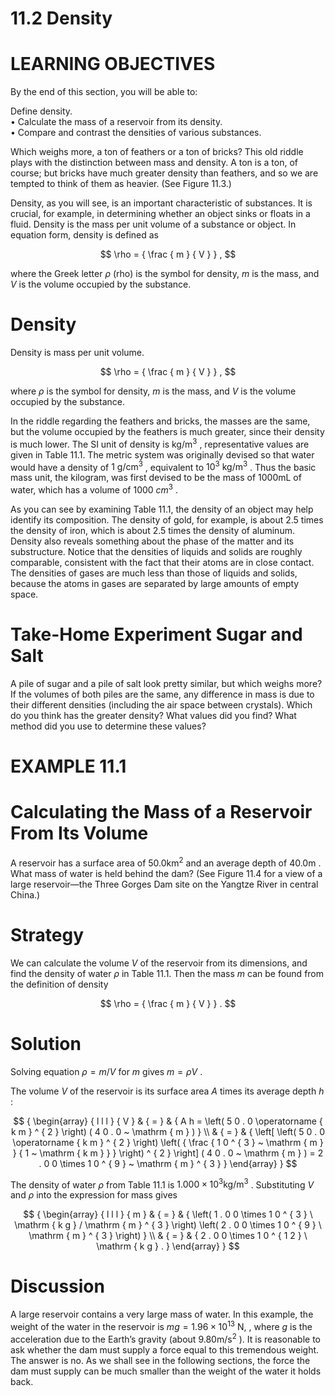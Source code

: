 # 11.2 Density

# LEARNING OBJECTIVES

By the end of this section, you will be able to:

Define density.   
• Calculate the mass of a reservoir from its density.   
• Compare and contrast the densities of various substances.

Which weighs more, a ton of feathers or a ton of bricks? This old riddle plays with the distinction between mass and density. A ton is a ton, of course; but bricks have much greater density than feathers, and so we are tempted to think of them as heavier. (See Figure 11.3.)

Density, as you will see, is an important characteristic of substances. It is crucial, for example, in determining whether an object sinks or floats in a fluid. Density is the mass per unit volume of a substance or object. In equation form, density is defined as

$$
\rho = { \frac { m } { V } } ,
$$

where the Greek letter $\rho$ (rho) is the symbol for density, $m$ is the mass, and $V$ is the volume occupied by the substance.

# Density

Density is mass per unit volume.

$$
\rho = { \frac { m } { V } } ,
$$

where $\rho$ is the symbol for density, $m$ is the mass, and $V$ is the volume occupied by the substance.

In the riddle regarding the feathers and bricks, the masses are the same, but the volume occupied by the feathers is much greater, since their density is much lower. The SI unit of density is $\mathrm { k g / m } ^ { 3 }$ , representative values are given in Table 11.1. The metric system was originally devised so that water would have a density of $\mathrm { 1 ~ g / c m ^ { 3 } }$ , equivalent to $1 0 ^ { 3 } ~ \mathrm { k g } / \mathrm { m } ^ { 3 }$ . Thus the basic mass unit, the kilogram, was first devised to be the mass of $\mathsf { 1 0 0 0 } \mathsf { m } \mathsf { L }$ of water, which has a volume of $\scriptstyle 1 0 0 0 \ c m ^ { 3 }$ .

As you can see by examining Table 11.1, the density of an object may help identify its composition. The density of gold, for example, is about 2.5 times the density of iron, which is about 2.5 times the density of aluminum. Density also reveals something about the phase of the matter and its substructure. Notice that the densities of liquids and solids are roughly comparable, consistent with the fact that their atoms are in close contact. The densities of gases are much less than those of liquids and solids, because the atoms in gases are separated by large amounts of empty space.

# Take-Home Experiment Sugar and Salt

A pile of sugar and a pile of salt look pretty similar, but which weighs more? If the volumes of both piles are the same, any difference in mass is due to their different densities (including the air space between crystals). Which do you think has the greater density? What values did you find? What method did you use to determine these values?

# EXAMPLE 11.1

# Calculating the Mass of a Reservoir From Its Volume

A reservoir has a surface area of $5 0 . 0 \mathrm { k m } ^ { 2 }$ and an average depth of $4 0 . 0 \mathsf { m }$ . What mass of water is held behind the dam? (See Figure 11.4 for a view of a large reservoir—the Three Gorges Dam site on the Yangtze River in central China.)

# Strategy

We can calculate the volume $V$ of the reservoir from its dimensions, and find the density of water $\rho$ in Table 11.1. Then the mass $m$ can be found from the definition of density

$$
\rho = { \frac { m } { V } } .
$$

# Solution

Solving equation $\rho = m / V$ for $m$ gives $m = \rho V$ .

The volume $V$ of the reservoir is its surface area $A$ times its average depth $h$ :

$$
{ \begin{array} { l l l } { V } & { = } & { A h = \left( 5 0 . 0 \operatorname { k m } ^ { 2 } \right) ( 4 0 . 0 ~ \mathrm { m } ) } \\ & { = } & { \left[ \left( 5 0 . 0 \operatorname { k m } ^ { 2 } \right) \left( { \frac { 1 0 ^ { 3 } ~ \mathrm { m } } { 1 ~ \mathrm { k m } } } \right) ^ { 2 } \right] ( 4 0 . 0 ~ \mathrm { m } ) = 2 . 0 0 \times 1 0 ^ { 9 } ~ \mathrm { m } ^ { 3 } } \end{array} }
$$

The density of water $\rho$ from Table 11.1 is $1 . 0 0 0 \times 1 0 ^ { 3 } \mathrm { k g / m } ^ { 3 }$ . Substituting $V$ and $\rho$ into the expression for mass gives

$$
{ \begin{array} { l l l } { m } & { = } & { \left( 1 . 0 0 \times 1 0 ^ { 3 } \ \mathrm { k g } / \mathrm { m } ^ { 3 } \right) \left( 2 . 0 0 \times 1 0 ^ { 9 } \ \mathrm { m } ^ { 3 } \right) } \\ & { = } & { 2 . 0 0 \times 1 0 ^ { 1 2 } \ \mathrm { k g } . } \end{array} }
$$

# Discussion

A large reservoir contains a very large mass of water. In this example, the weight of the water in the reservoir is $m g = 1 . 9 6 \times 1 0 ^ { 1 3 } \mathrm { ~ N } ,$ , where $g$ is the acceleration due to the Earth’s gravity (about $9 . 8 0 \mathrm { m } / \mathrm { s } ^ { 2 }$ ). It is reasonable to ask whether the dam must supply a force equal to this tremendous weight. The answer is no. As we shall see in the following sections, the force the dam must supply can be much smaller than the weight of the water it holds back.
